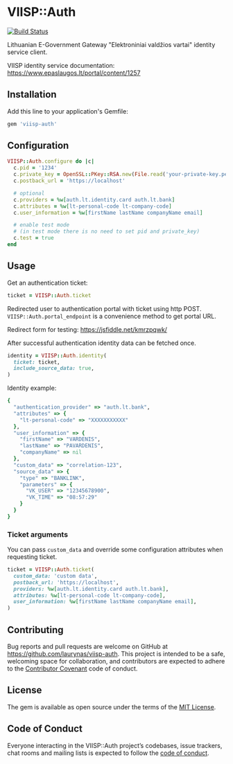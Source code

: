 # VIISP::Auth

[![Build Status](https://travis-ci.org/laurynas/viisp-auth.svg?branch=master)](https://travis-ci.org/laurynas/viisp-auth)

Lithuanian E-Government Gateway "Elektroniniai valdžios vartai" identity service client.

VIISP identity service documentation: https://www.epaslaugos.lt/portal/content/1257

## Installation

Add this line to your application's Gemfile:

```ruby
gem 'viisp-auth'
```

## Configuration

```ruby
VIISP::Auth.configure do |c|
  c.pid = '1234'
  c.private_key = OpenSSL::PKey::RSA.new(File.read('your-private-key.pem'))
  c.postback_url = 'https://localhost'

  # optional
  c.providers = %w[auth.lt.identity.card auth.lt.bank]
  c.attributes = %w[lt-personal-code lt-company-code] 
  c.user_information = %w[firstName lastName companyName email]

  # enable test mode
  # (in test mode there is no need to set pid and private_key)
  c.test = true
end
```

## Usage

Get an authentication ticket:

```ruby
ticket = VIISP::Auth.ticket
```

Redirected user to authentication portal with ticket using http POST.
`VIISP::Auth.portal_endpoint` is a convenience method to get portal URL.

Redirect form for testing: https://jsfiddle.net/kmrzpqwk/

After successful authentication identity data can be fetched once.

```ruby
identity = VIISP::Auth.identity(
  ticket: ticket,
  include_source_data: true,
)
```

Identity example:

```ruby
{
  "authentication_provider" => "auth.lt.bank",
  "attributes" => {
    "lt-personal-code" => "XXXXXXXXXXX"
  },
  "user_information" => {
    "firstName" => "VARDENIS",
    "lastName" => "PAVARDENIS",
    "companyName" => nil
  },
  "custom_data" => "correlation-123",
  "source_data" => {
    "type" => "BANKLINK",
    "parameters" => {
      "VK_USER" => "12345678900",
      "VK_TIME" => "08:57:29"
    }
  }
}
```

### Ticket arguments

You can pass `custom_data` and override some configuration attributes when requesting ticket.

```ruby
ticket = VIISP::Auth.ticket(
  custom_data: 'custom data',
  postback_url: 'https://localhost',
  providers: %w[auth.lt.identity.card auth.lt.bank],
  attributes: %w[lt-personal-code lt-company-code],
  user_information: %w[firstName lastName companyName email],
)
```

## Contributing

Bug reports and pull requests are welcome on GitHub at https://github.com/laurynas/viisp-auth. This project is intended to be a safe, welcoming space for collaboration, and contributors are expected to adhere to the [Contributor Covenant](http://contributor-covenant.org) code of conduct.

## License

The gem is available as open source under the terms of the [MIT License](https://opensource.org/licenses/MIT).

## Code of Conduct

Everyone interacting in the VIISP::Auth project’s codebases, issue trackers, chat rooms and mailing lists is expected to follow the [code of conduct](https://github.com/laurynas/viisp-auth/blob/master/CODE_OF_CONDUCT.md).
